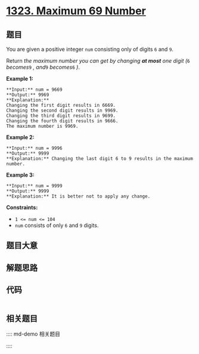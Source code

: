 # [1323. Maximum 69 Number](https://leetcode.com/problems/maximum-69-number)

## 题目

You are given a positive integer `num` consisting only of digits `6` and `9`.

Return _the maximum number you can get by changing **at most** one digit (_`6`
_becomes_`9` _, and_`9` _becomes_`6` _)_.



**Example 1:**

    
    
    **Input:** num = 9669
    **Output:** 9969
    **Explanation:** 
    Changing the first digit results in 6669.
    Changing the second digit results in 9969.
    Changing the third digit results in 9699.
    Changing the fourth digit results in 9666.
    The maximum number is 9969.
    

**Example 2:**

    
    
    **Input:** num = 9996
    **Output:** 9999
    **Explanation:** Changing the last digit 6 to 9 results in the maximum number.
    

**Example 3:**

    
    
    **Input:** num = 9999
    **Output:** 9999
    **Explanation:** It is better not to apply any change.
    



**Constraints:**

  * `1 <= num <= 104`
  * `num` consists of only `6` and `9` digits.


## 题目大意

## 解题思路

## 代码

```javascript

```

## 相关题目

:::: md-demo 相关题目

::::
